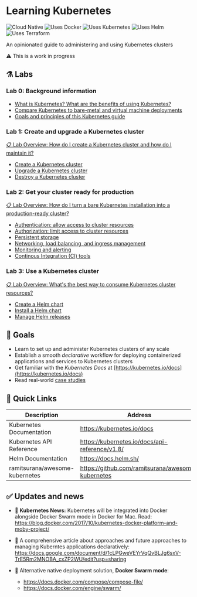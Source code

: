 # Learning Kubernetes

![Cloud Native](https://img.shields.io/badge/cloud-native-81bfe8.svg)
![Uses Docker](https://img.shields.io/badge/uses-docker-50a3cf.svg)
![Uses Kubernetes](https://img.shields.io/badge/uses-kubernetes-3176e1.svg)
![Uses Helm](https://img.shields.io/badge/uses-helm-10a3eb.svg)
![Uses Terraform](https://img.shields.io/badge/uses-terraform-5956e3.svg)

An opinionated guide to administering and using Kubernetes clusters

⚠️ This is a work in progress

## ⚗️ Labs

### Lab 0: Background information

- [What is Kubernetes? What are the benefits of using Kubernetes?](/labs/kubernetes-intro.md)
- [Compare Kubernetes to bare-metal and virtual machine deployments](/labs/kubernetes-compare.md)
- [Goals and principles of this Kubernetes guide](/labs/goals-and-principles.md)

### Lab 1: Create and upgrade a Kubernetes cluster

[📋 Lab Overview: How do I create a Kubernetes cluster and how do I maintain it?](/labs/lab1/overview.md)

- [Create a Kubernetes cluster](/labs/lab1/create-cluster.md)
- [Upgrade a Kubernetes cluster](/labs/lab1/upgrade-cluster.md)
- [Destroy a Kubernetes cluster](/labs/lab1/destroy-cluster.md)

### Lab 2: Get your cluster ready for production

[📋 Lab Overview: How do I turn a bare Kubernetes installation into a production-ready cluster?](/labs/lab2/)

- [Authentication: allow access to cluster resources](/labs/lab2/)
- [Authorization: limit access to cluster resources](/labs/lab2/)
- [Persistent storage](/labs/lab2/)
- [Networking, load balancing, and ingress management](/labs/lab2/)
- [Monitoring and alerting](/labs/lab2/)
- [Continous Integration (CI) tools](/labs/lab2/)

### Lab 3: Use a Kubernetes cluster

[📋 Lab Overview: What's the best way to consume Kubernetes cluster resources?](/labs/lab3/)

- [Create a Helm chart](/labs/lab3/)
- [Install a Helm chart](/labs/lab3/)
- [Manage Helm releases](/labs/lab3/)

## 📌 Goals

- Learn to set up and administer Kubernetes clusters of any scale
- Establish a smooth *declarative* workflow for deploying containerized applications and services to Kubernetes clusters
- Get familiar with the *Kubernetes Docs* at [https://kubernetes.io/docs](https://kubernetes.io/docs)
- Read real-world [case studies](https://github.com/ramitsurana/awesome-kubernetes#case-studies)

## 🔗 Quick Links

| Description | Address |
| --- | --- |
| Kubernetes Documentation | https://kubernetes.io/docs  |
| Kubernetes API Reference | https://kubernetes.io/docs/api-reference/v1.8/ |
| Helm Documentation | https://docs.helm.sh/ |
| ramitsurana/awesome-kubernetes | https://github.com/ramitsurana/awesome-kubernetes |


## ✅ Updates and news

- 🎉 **Kubernetes News:** Kubernetes will be integrated into Docker alongside Docker Swarm mode in Docker for Mac. Read: <https://blog.docker.com/2017/10/kubernetes-docker-platform-and-moby-project/>

- 📖 A comprehensive article about approaches and future approaches to managing Kuberntes applications declaratively: <https://docs.google.com/document/d/1cLPGweVEYrVqQvBLJg6sxV-TrE5Rm2MNOBA_cxZP2WU/edit?usp=sharing>

- 🐳 Alternative native deployment solution, **Docker Swarm mode**:
  * <https://docs.docker.com/compose/compose-file/>
  * <https://docs.docker.com/engine/swarm/>
